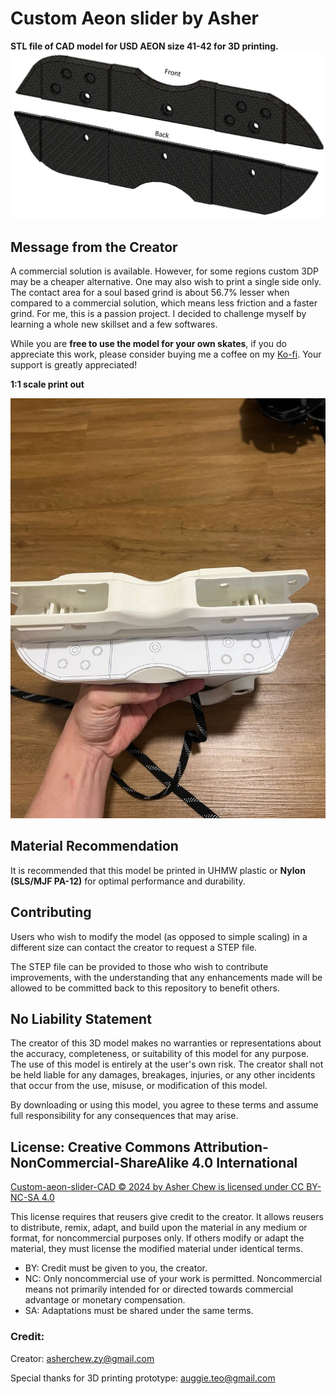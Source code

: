# Custom Aeon slider by Asher
**STL file of CAD model for USD AEON size 41-42 for 3D printing.** 
![Preview of sliders](images/sliders.jpg)

## Message from the Creator
A commercial solution is available. However, for some regions custom 3DP may be a cheaper alternative. One may also wish to print a single side only. The contact area for a soul based grind is about 56.7% lesser when compared to a commercial solution, which means less friction and a faster grind. For me, this is a passion project. I decided to challenge myself by learning a whole new skillset and a few softwares. 

While you are **free to use the model for your own skates**, if you do appreciate this work, please consider buying me a coffee on my [Ko-fi](https://ko-fi.com/workdayrelease). Your support is greatly appreciated!

**1:1 scale print out**

![Preview of sliders](images/sample_photo.jpg)

## Material Recommendation
It is recommended that this model be printed in UHMW plastic or **Nylon (SLS/MJF PA-12)** for optimal performance and durability.

## Contributing
Users who wish to modify the model (as opposed to simple scaling) in a different size can contact the creator to request a STEP file. 

The STEP file can be provided to those who wish to contribute improvements, with the understanding that any enhancements made will be allowed to be committed back to this repository to benefit others.

## No Liability Statement
The creator of this 3D model makes no warranties or representations about the accuracy, completeness, or suitability of this model for any purpose. The use of this model is entirely at the user's own risk. The creator shall not be held liable for any damages, breakages, injuries, or any other incidents that occur from the use, misuse, or modification of this model. 

By downloading or using this model, you agree to these terms and assume full responsibility for any consequences that may arise.

## License: Creative Commons Attribution-NonCommercial-ShareAlike 4.0 International
[Custom-aeon-slider-CAD © 2024 by Asher Chew is licensed under CC BY-NC-SA 4.0](https://creativecommons.org/licenses/by-nc-sa/4.0/)

This license requires that reusers give credit to the creator. It allows reusers to distribute, remix, adapt, and build upon the material in any medium or format, for noncommercial purposes only. If others modify or adapt the material, they must license the modified material under identical terms.
- BY: Credit must be given to you, the creator.
- NC: Only noncommercial use of your work is permitted.
Noncommercial means not primarily intended for or directed towards commercial advantage or monetary compensation.
- SA: Adaptations must be shared under the same terms.


### Credit:
Creator: asherchew.zy@gmail.com

Special thanks for 3D printing prototype: auggie.teo@gmail.com
